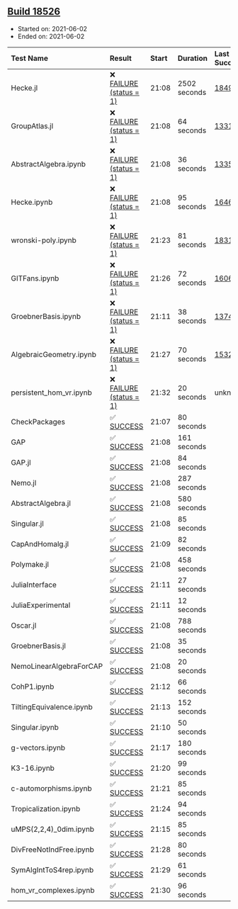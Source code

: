 ## [Build 18526](https://oscarci.mathematik.uni-kl.de/job/oscar/18526/)

* Started on: 2021-06-02
* Ended on: 2021-06-02

| Test Name    | Result | Start | Duration | Last Success | First Failure |
|:-------------|:-------|:------|:---------|:-------------|:--------------|
| Hecke.jl | ❌ [FAILURE (status = 1)](https://oscarci.mathematik.uni-kl.de/job/oscar/18526/artifact/logs/build-18526/Hecke.jl.log) | 21:08 | 2502 seconds | [18490](https://oscarci.mathematik.uni-kl.de/job/oscar/18490/) | [18491](https://oscarci.mathematik.uni-kl.de/job/oscar/18491/) |
| GroupAtlas.jl | ❌ [FAILURE (status = 1)](https://oscarci.mathematik.uni-kl.de/job/oscar/18526/artifact/logs/build-18526/GroupAtlas.jl.log) | 21:08 | 64 seconds | [13311](https://oscarci.mathematik.uni-kl.de/job/oscar/13311/) | [13312](https://oscarci.mathematik.uni-kl.de/job/oscar/13312/) |
| AbstractAlgebra.ipynb | ❌ [FAILURE (status = 1)](https://oscarci.mathematik.uni-kl.de/job/oscar/18526/artifact/logs/build-18526/AbstractAlgebra.ipynb.log) | 21:08 | 36 seconds | [13355](https://oscarci.mathematik.uni-kl.de/job/oscar/13355/) | [13356](https://oscarci.mathematik.uni-kl.de/job/oscar/13356/) |
| Hecke.ipynb | ❌ [FAILURE (status = 1)](https://oscarci.mathematik.uni-kl.de/job/oscar/18526/artifact/logs/build-18526/Hecke.ipynb.log) | 21:08 | 95 seconds | [16463](https://oscarci.mathematik.uni-kl.de/job/oscar/16463/) | [16464](https://oscarci.mathematik.uni-kl.de/job/oscar/16464/) |
| wronski-poly.ipynb | ❌ [FAILURE (status = 1)](https://oscarci.mathematik.uni-kl.de/job/oscar/18526/artifact/logs/build-18526/wronski-poly.ipynb.log) | 21:23 | 81 seconds | [18314](https://oscarci.mathematik.uni-kl.de/job/oscar/18314/) | [18315](https://oscarci.mathematik.uni-kl.de/job/oscar/18315/) |
| GITFans.ipynb | ❌ [FAILURE (status = 1)](https://oscarci.mathematik.uni-kl.de/job/oscar/18526/artifact/logs/build-18526/GITFans.ipynb.log) | 21:26 | 72 seconds | [16068](https://oscarci.mathematik.uni-kl.de/job/oscar/16068/) | [16069](https://oscarci.mathematik.uni-kl.de/job/oscar/16069/) |
| GroebnerBasis.ipynb | ❌ [FAILURE (status = 1)](https://oscarci.mathematik.uni-kl.de/job/oscar/18526/artifact/logs/build-18526/GroebnerBasis.ipynb.log) | 21:11 | 38 seconds | [13748](https://oscarci.mathematik.uni-kl.de/job/oscar/13748/) | [13749](https://oscarci.mathematik.uni-kl.de/job/oscar/13749/) |
| AlgebraicGeometry.ipynb | ❌ [FAILURE (status = 1)](https://oscarci.mathematik.uni-kl.de/job/oscar/18526/artifact/logs/build-18526/AlgebraicGeometry.ipynb.log) | 21:27 | 70 seconds | [15322](https://oscarci.mathematik.uni-kl.de/job/oscar/15322/) | [15323](https://oscarci.mathematik.uni-kl.de/job/oscar/15323/) |
| persistent_hom_vr.ipynb | ❌ [FAILURE (status = 1)](https://oscarci.mathematik.uni-kl.de/job/oscar/18526/artifact/logs/build-18526/persistent_hom_vr.ipynb.log) | 21:32 | 20 seconds | unknown | unknown |
| CheckPackages | ✅ [SUCCESS](https://oscarci.mathematik.uni-kl.de/job/oscar/18526/artifact/logs/build-18526/CheckPackages.log) | 21:07 | 80 seconds |  |  |
| GAP | ✅ [SUCCESS](https://oscarci.mathematik.uni-kl.de/job/oscar/18526/artifact/logs/build-18526/GAP.log) | 21:08 | 161 seconds |  |  |
| GAP.jl | ✅ [SUCCESS](https://oscarci.mathematik.uni-kl.de/job/oscar/18526/artifact/logs/build-18526/GAP.jl.log) | 21:08 | 84 seconds |  |  |
| Nemo.jl | ✅ [SUCCESS](https://oscarci.mathematik.uni-kl.de/job/oscar/18526/artifact/logs/build-18526/Nemo.jl.log) | 21:08 | 287 seconds |  |  |
| AbstractAlgebra.jl | ✅ [SUCCESS](https://oscarci.mathematik.uni-kl.de/job/oscar/18526/artifact/logs/build-18526/AbstractAlgebra.jl.log) | 21:08 | 580 seconds |  |  |
| Singular.jl | ✅ [SUCCESS](https://oscarci.mathematik.uni-kl.de/job/oscar/18526/artifact/logs/build-18526/Singular.jl.log) | 21:08 | 85 seconds |  |  |
| CapAndHomalg.jl | ✅ [SUCCESS](https://oscarci.mathematik.uni-kl.de/job/oscar/18526/artifact/logs/build-18526/CapAndHomalg.jl.log) | 21:09 | 82 seconds |  |  |
| Polymake.jl | ✅ [SUCCESS](https://oscarci.mathematik.uni-kl.de/job/oscar/18526/artifact/logs/build-18526/Polymake.jl.log) | 21:08 | 458 seconds |  |  |
| JuliaInterface | ✅ [SUCCESS](https://oscarci.mathematik.uni-kl.de/job/oscar/18526/artifact/logs/build-18526/JuliaInterface.log) | 21:11 | 27 seconds |  |  |
| JuliaExperimental | ✅ [SUCCESS](https://oscarci.mathematik.uni-kl.de/job/oscar/18526/artifact/logs/build-18526/JuliaExperimental.log) | 21:11 | 12 seconds |  |  |
| Oscar.jl | ✅ [SUCCESS](https://oscarci.mathematik.uni-kl.de/job/oscar/18526/artifact/logs/build-18526/Oscar.jl.log) | 21:08 | 788 seconds |  |  |
| GroebnerBasis.jl | ✅ [SUCCESS](https://oscarci.mathematik.uni-kl.de/job/oscar/18526/artifact/logs/build-18526/GroebnerBasis.jl.log) | 21:08 | 35 seconds |  |  |
| NemoLinearAlgebraForCAP | ✅ [SUCCESS](https://oscarci.mathematik.uni-kl.de/job/oscar/18526/artifact/logs/build-18526/NemoLinearAlgebraForCAP.log) | 21:08 | 20 seconds |  |  |
| CohP1.ipynb | ✅ [SUCCESS](https://oscarci.mathematik.uni-kl.de/job/oscar/18526/artifact/logs/build-18526/CohP1.ipynb.log) | 21:12 | 66 seconds |  |  |
| TiltingEquivalence.ipynb | ✅ [SUCCESS](https://oscarci.mathematik.uni-kl.de/job/oscar/18526/artifact/logs/build-18526/TiltingEquivalence.ipynb.log) | 21:13 | 152 seconds |  |  |
| Singular.ipynb | ✅ [SUCCESS](https://oscarci.mathematik.uni-kl.de/job/oscar/18526/artifact/logs/build-18526/Singular.ipynb.log) | 21:10 | 50 seconds |  |  |
| g-vectors.ipynb | ✅ [SUCCESS](https://oscarci.mathematik.uni-kl.de/job/oscar/18526/artifact/logs/build-18526/g-vectors.ipynb.log) | 21:17 | 180 seconds |  |  |
| K3-16.ipynb | ✅ [SUCCESS](https://oscarci.mathematik.uni-kl.de/job/oscar/18526/artifact/logs/build-18526/K3-16.ipynb.log) | 21:20 | 99 seconds |  |  |
| c-automorphisms.ipynb | ✅ [SUCCESS](https://oscarci.mathematik.uni-kl.de/job/oscar/18526/artifact/logs/build-18526/c-automorphisms.ipynb.log) | 21:21 | 85 seconds |  |  |
| Tropicalization.ipynb | ✅ [SUCCESS](https://oscarci.mathematik.uni-kl.de/job/oscar/18526/artifact/logs/build-18526/Tropicalization.ipynb.log) | 21:24 | 94 seconds |  |  |
| uMPS(2,2,4)_0dim.ipynb | ✅ [SUCCESS](https://oscarci.mathematik.uni-kl.de/job/oscar/18526/artifact/logs/build-18526/uMPS-2-2-4-_0dim.ipynb.log) | 21:15 | 85 seconds |  |  |
| DivFreeNotIndFree.ipynb | ✅ [SUCCESS](https://oscarci.mathematik.uni-kl.de/job/oscar/18526/artifact/logs/build-18526/DivFreeNotIndFree.ipynb.log) | 21:28 | 80 seconds |  |  |
| SymAlgIntToS4rep.ipynb | ✅ [SUCCESS](https://oscarci.mathematik.uni-kl.de/job/oscar/18526/artifact/logs/build-18526/SymAlgIntToS4rep.ipynb.log) | 21:29 | 61 seconds |  |  |
| hom_vr_complexes.ipynb | ✅ [SUCCESS](https://oscarci.mathematik.uni-kl.de/job/oscar/18526/artifact/logs/build-18526/hom_vr_complexes.ipynb.log) | 21:30 | 96 seconds |  |  |
